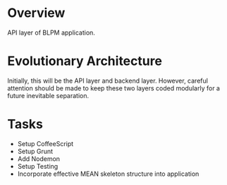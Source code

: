 # Overview
API layer of BLPM application.

# Evolutionary Architecture
Initially, this will be the API layer and backend layer. However, careful attention
should be made to keep these two layers coded modularly for a future inevitable separation.

# Tasks
* Setup CoffeeScript
* Setup Grunt
* Add Nodemon
* Setup Testing
* Incorporate effective MEAN skeleton structure into application